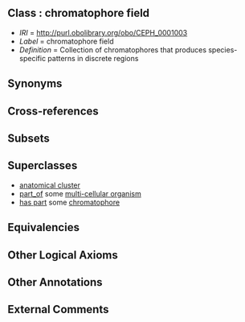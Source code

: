 
## Class : chromatophore field

 * *IRI* = http://purl.obolibrary.org/obo/CEPH_0001003
 * *Label* = chromatophore field
 * *Definition* = Collection of chromatophores that produces species-specific patterns in discrete regions

## Synonyms


## Cross-references


## Subsets


## Superclasses

 * [anatomical cluster](../../UBERON/77/UBERON_0000477.md)
 * [part_of](../../BFO/50/BFO_0000050.md) some [multi-cellular organism](../../UBERON/68/UBERON_0000468.md)
 * [has part](../../BFO/51/BFO_0000051.md) some [chromatophore](../../CEPH/61/CEPH_0000061.md)

## Equivalencies


## Other Logical Axioms


## Other Annotations


## External Comments

